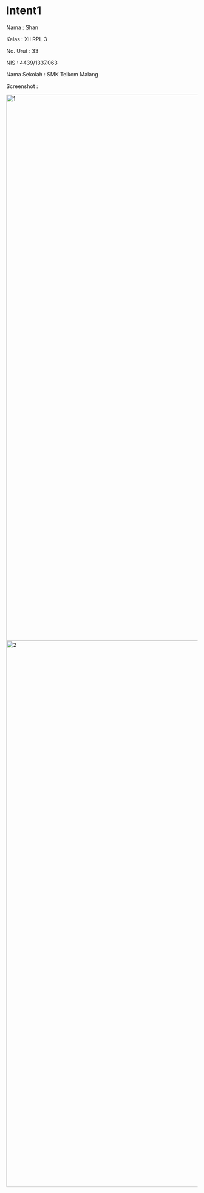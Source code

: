 # Intent1

Nama  : Shan

Kelas  : XII RPL 3

No. Urut  : 33

NIS  : 4439/1337.063

Nama Sekolah  : SMK Telkom Malang

Screenshot :

<img width="1440" alt="1" src="https://cloud.githubusercontent.com/assets/22075597/19955636/aa5b08ee-a1b5-11e6-9072-5b1cba8d6302.png">

<img width="1440" alt="2" src="https://cloud.githubusercontent.com/assets/22075597/19955637/aa5cef9c-a1b5-11e6-9457-47b5c4118972.png">
